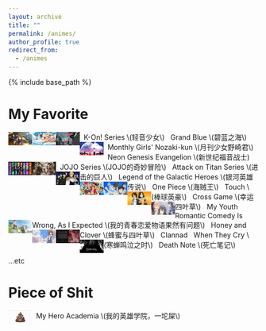 ```yaml
---
layout: archive
title: ""
permalink: /animes/
author_profile: true
redirect_from:
  - /animes
---
```


{% include base_path %}


My Favorite
======

<a href="https://www.bilibili.com/bangumi/media/md28220978">
<img style="float: left;width:48px;height:27px;" src="/images/animes/k-on.jpg"> 
</a>
&nbsp;&nbsp;K-On! Series \(轻音少女\)

<a href="https://www.bilibili.com/bangumi/media/md102312">
<img style="float: left;width:48px;height:27px;" src="/images/animes/grandblue.jpg"> 
</a>
&nbsp;&nbsp;Grand Blue \(碧蓝之海\)

<a href="https://www.bilibili.com/bangumi/media/md53">
<img style="float: left;width:48px;height:27px;" src="/images/animes/nozaki.jpg"> 
</a>
&nbsp;&nbsp;Monthly Girls' Nozaki-kun \(月刊少女野崎君\)

<a href="https://www.bilibili.com/bangumi/media/md1635">
<img style="float: left;width:48px;height:27px;" src="/images/animes/eva.jpg"> 
</a>
&nbsp;&nbsp;Neon Genesis Evangelion \(新世纪福音战士)

<a href="https://www.bilibili.com/bangumi/media/md28223479">
<img style="float: left;width:48px;height:27px;" src="/images/animes/jojo.jpg"> 
</a>
&nbsp;&nbsp;JOJO Series \(JOJO的奇妙冒险\)

<img style="float: left;width:48px;height:27px;" src="/images/animes/titan.jpg"> 
&nbsp;&nbsp;Attack on Titan Series \(进击的巨人\)

<a href="https://v.youku.com/v_show/id_XMTY5ODQ1MTAxMg==.html?spm=a2h0c.8166622.PhoneSokuProgram_1.dposter">
<img style="float: left;width:48px;height:27px;" src="/images/animes/galactic_heroes.jpg"> 
</a>
&nbsp;&nbsp;Legend of the Galactic Heroes \(银河英雄传说\)

<a href="https://www.iqiyi.com/lib/m_200067914.html">
<img style="float: left;width:48px;height:27px;" src="/images/animes/one_piece.jpg"> 
</a>
&nbsp;&nbsp;One Piece \(海贼王\)

<a href="https://www.bilibili.com/bangumi/media/md2425">
<img style="float: left;width:48px;height:27px;" src="/images/animes/touch.jpg"> 
</a>
&nbsp;&nbsp;Touch \(棒球英豪\)

<a href="https://www.bilibili.com/video/BV1DW411C7xi">
<img style="float: left;width:48px;height:27px;" src="/images/animes/cross_game.jpg"> 
</a>
&nbsp;&nbsp;Cross Game \(幸运四叶草\)

<a href="https://www.bilibili.com/bangumi/media/md1539">
<img style="float: left;width:48px;height:27px;" src="/images/animes/yahari.jpg"> 
</a>
&nbsp;&nbsp;My Youth Romantic Comedy Is Wrong, As I Expected \(我的青春恋爱物语果然有问题\)

<a href="https://www.bilibili.com/bangumi/media/md3317">
<img style="float: left;width:48px;height:27px;" src="/images/animes/honey_clover.jpg"> 
</a>
&nbsp;&nbsp;Honey and Clover \(蜂蜜与四叶草\)

<a href="https://www.bilibili.com/bangumi/media/md1177">
<img style="float: left;width:48px;height:27px;" src="/images/animes/clannad.jpg"> 
</a>
&nbsp;&nbsp;Clannad

<img style="float: left;width:48px;height:27px;" src="/images/animes/cicada.jpg"> 
&nbsp;&nbsp;When They Cry \(寒蝉鸣泣之时\)

<img style="float: left;width:48px;height:27px;" src="/images/animes/death-note.jpg"> 
&nbsp;&nbsp;Death Note \(死亡笔记\)

...etc

Piece of Shit
======

<img style="float: left;width:48px;height:27px;" src="/images/animes/shit.jpg"> 
&nbsp;&nbsp;My Hero Academia \(我的英雄学院，一坨屎\)